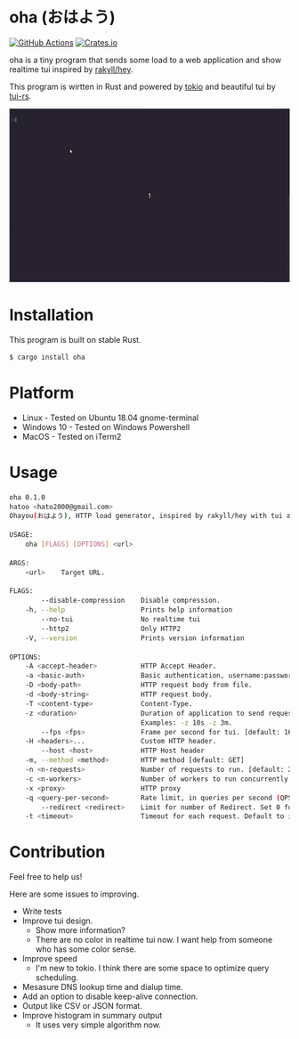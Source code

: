 
# oha (おはよう)

[![GitHub Actions](https://github.com/hatoo/oha/workflows/CI/badge.svg)](https://github.com/hatoo/oha/actions?query=workflow%3ACI)
[![Crates.io](https://img.shields.io/crates/v/oha.svg)](https://crates.io/crates/oha)

oha is a tiny program that sends some load to a web application and show realtime tui inspired by [rakyll/hey](https://github.com/rakyll/hey).

This program is wirtten in Rust and powered by [tokio](https://github.com/tokio-rs/tokio) and beautiful tui by [tui-rs](https://github.com/fdehau/tui-rs).

![demo](demo.gif)

# Installation

This program is built on stable Rust.

```bash
$ cargo install oha
```

# Platform

- Linux - Tested on Ubuntu 18.04 gnome-terminal
- Windows 10 - Tested on Windows Powershell
- MacOS - Tested on iTerm2

# Usage

```bash
oha 0.1.0
hatoo <hato2000@gmail.com>
Ohayou(おはよう), HTTP load generator, inspired by rakyll/hey with tui animation.

USAGE:
    oha [FLAGS] [OPTIONS] <url>

ARGS:
    <url>    Target URL.

FLAGS:
        --disable-compression    Disable compression.
    -h, --help                   Prints help information
        --no-tui                 No realtime tui
        --http2                  Only HTTP2
    -V, --version                Prints version information

OPTIONS:
    -A <accept-header>           HTTP Accept Header.
    -a <basic-auth>              Basic authentication, username:password
    -D <body-path>               HTTP request body from file.
    -d <body-string>             HTTP request body.
    -T <content-type>            Content-Type.
    -z <duration>                Duration of application to send requests. If duration is specified, n is ignored.
                                 Examples: -z 10s -z 3m.
        --fps <fps>              Frame per second for tui. [default: 16]
    -H <headers>...              Custom HTTP header.
        --host <host>            HTTP Host header
    -m, --method <method>        HTTP method [default: GET]
    -n <n-requests>              Number of requests to run. [default: 200]
    -c <n-workers>               Number of workers to run concurrently. [default: 50]
    -x <proxy>                   HTTP proxy
    -q <query-per-second>        Rate limit, in queries per second (QPS)
        --redirect <redirect>    Limit for number of Redirect. Set 0 for no redirection. [default: 10]
    -t <timeout>                 Timeout for each request. Default to infinite.
```

# Contribution

Feel free to help us!

Here are some issues to improving.

- Write tests
- Improve tui design.
  - Show more information?
  - There are no color in realtime tui now. I want help from someone who has some color sense.
- Improve speed
  - I'm new to tokio. I think there are some space to optimize query scheduling.
- Mesasure DNS lookup time and dialup time.
- Add an option to disable keep-alive connection.
- Output like CSV or JSON format.
- Improve histogram in summary output
  - It uses very simple algorithm now.
